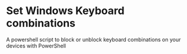# Set Windows Keyboard combinations
A powershell script to block or unblock keyboard combinations  on your devices with PowerShell
